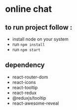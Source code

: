 # online chat 

## to run project follow : 
- install node on your system 
- run `npm install`
- run `npm start` 
## dependency 
- react-router-dom 
- react-icons 
- react-tooltip 
- react-redux 
- @reduxjs/tooltip 
- react-awesome-reveal
